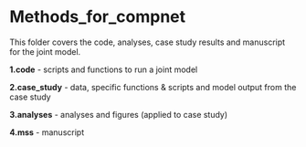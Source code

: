 # Methods_for_compnet

This folder covers the code, analyses, case study results and manuscript for the joint model. 

**1.code** - scripts and functions to run a joint model

**2.case_study** - data, specific functions & scripts and model output from the case study

**3.analyses** - analyses and figures (applied to case study)

**4.mss** - manuscript
